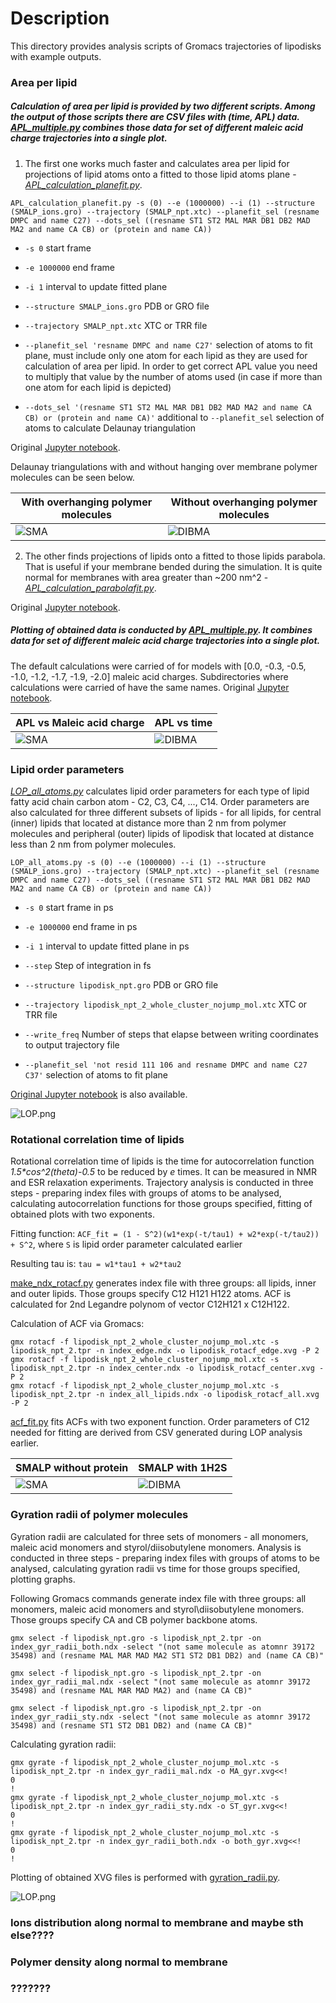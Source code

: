 # Description

This directory provides analysis scripts of Gromacs trajectories of lipodisks with example outputs.

### Area per lipid
##### Calculation of area per lipid is provided by two different scripts. Among the output of those scripts there are CSV files with (time, APL) data. [APL_multiple.py](APL_multiple.py) combines those data for set of different maleic acid charge trajectories into a single plot.
1. The first one works much faster and calculates area per lipid for projections of lipid atoms onto a fitted to those lipid atoms plane - [*APL_calculation_planefit.py*](APL_calculation_planefit.py).

`APL_calculation_planefit.py -s (0) --e (1000000) --i (1) --structure (SMALP_ions.gro) --trajectory (SMALP_npt.xtc) --planefit_sel (resname DMPC and name C27) --dots_sel ((resname ST1 ST2 MAL MAR DB1 DB2 MAD MA2 and name CA CB) or (protein and name CA))`

- `-s 0` start frame

- `-e 1000000` end frame

- `-i 1` interval to update fitted plane

- `--structure SMALP_ions.gro` PDB or GRO file

- `--trajectory SMALP_npt.xtc` XTC or TRR file

- `--planefit_sel 'resname DMPC and name C27'` selection of atoms to fit plane, must include only one atom for each lipid as they are used for calculation of area per lipid. In order to get correct APL value you need to multiply that value by the number of atoms used (in case if more than one atom for each lipid is depicted)

- `--dots_sel '(resname ST1 ST2 MAL MAR DB1 DB2 MAD MA2 and name CA CB) or (protein and name CA)'` additional to `--planefit_sel` selection of atoms to calculate Delaunay triangulation

Original [Jupyter notebook](APL_calculation_planefit.ipynb).

Delaunay triangulations with and without hanging over membrane polymer molecules can be seen below. 

|With overhanging polymer molecules|Without overhanging polymer molecules|
|----|----|
|![SMA](../images/Delaunay_overhanging.png)|![DIBMA](../images/Delaunay_nooverhanging.png)|

2. The other finds projections of lipids onto a fitted to those lipids parabola. That is useful if your membrane bended during the simulation. It is quite normal for membranes with area greater than ~200 nm^2 - [*APL_calculation_parabolafit.py*](APL_calculation_parabolafit.py).

Original [Jupyter notebook](...).

##### Plotting of obtained data is conducted by [APL_multiple.py](APL_multiple.py). It combines data for set of different maleic acid charge trajectories into a single plot.
The default calculations were carried of for models with \[0.0, -0.3, -0.5, -1.0, -1.2, -1.7, -1.9, -2.0\] maleic acid charges. Subdirectories where calculations were carried of have the same names. Original [Jupyter notebook](APL_multiple.ipynb).

|APL vs Maleic acid charge|APL vs time|
|----|----|
|![SMA](../images/APL_vs_charge.png)|![DIBMA](../images/APL_vs_time.png)|

### Lipid order parameters

[*LOP_all_atoms.py*](LOP_all_atoms.py) calculates lipid order parameters for each type of lipid fatty acid chain carbon atom - C2, C3, C4, ..., C14. Order parameters are also calculated for three different subsets of lipids - for all lipids, for central (inner) lipids that located at distance more than 2 nm from polymer molecules and peripheral (outer) lipids of lipodisk that located at distance less than 2 nm from polymer molecules.


`LOP_all_atoms.py -s (0) --e (1000000) --i (1) --structure (SMALP_ions.gro) --trajectory (SMALP_npt.xtc) --planefit_sel (resname DMPC and name C27) --dots_sel ((resname ST1 ST2 MAL MAR DB1 DB2 MAD MA2 and name CA CB) or (protein and name CA))`

- `-s 0` start frame in ps

- `-e 1000000` end frame in ps

- `-i 1` interval to update fitted plane in ps

- `--step` Step of integration in fs

- `--structure lipodisk_npt.gro` PDB or GRO file

- `--trajectory lipodisk_npt_2_whole_cluster_nojump_mol.xtc` XTC or TRR file

- `--write_freq` Number of steps that elapse between writing coordinates to output trajectory file

- `--planefit_sel 'not resid 111 106 and resname DMPC and name C27 C37'` selection of atoms to fit plane

[Original Jupyter notebook](LOP_all_atoms.ipynb) is also available.

![LOP.png](../images/LOP_SMALP_noprot.png)

### Rotational correlation time of lipids

Rotational correlation time of lipids is the time for autocorrelation function *1.5\*cos^2(theta)-0.5* to be reduced by *e* times. It can be measured in NMR and ESR relaxation experiments. Trajectory analysis is conducted in three steps - preparing index files with groups of atoms to be analysed, calculating autocorrelation functions for those groups specified, fitting of obtained plots with two exponents.

Fitting function:
`ACF_fit = (1 - S^2)(w1*exp(-t/tau1) + w2*exp(-t/tau2)) + S^2`, where `S` is lipid order parameter calculated earlier

Resulting tau is:
`tau = w1*tau1 + w2*tau2`

[make_ndx_rotacf.py](make_ndx_rotacf.py) generates index file with three groups: all lipids, inner and outer lipids. Those groups specify C12 H121 H122 atoms. ACF is calculated for 2nd Legandre polynom of vector C12H121 x C12H122.

Calculation of ACF via Gromacs:
```
gmx rotacf -f lipodisk_npt_2_whole_cluster_nojump_mol.xtc -s lipodisk_npt_2.tpr -n index_edge.ndx -o lipodisk_rotacf_edge.xvg -P 2
gmx rotacf -f lipodisk_npt_2_whole_cluster_nojump_mol.xtc -s lipodisk_npt_2.tpr -n index_center.ndx -o lipodisk_rotacf_center.xvg -P 2
gmx rotacf -f lipodisk_npt_2_whole_cluster_nojump_mol.xtc -s lipodisk_npt_2.tpr -n index_all_lipids.ndx -o lipodisk_rotacf_all.xvg -P 2
```
[acf_fit.py](acf_fit.py) fits ACFs with two exponent function. Order parameters of C12 needed for fitting are derived from CSV generated during LOP analysis earlier.

|SMALP without protein|SMALP with 1H2S|
|----|----|
|![SMA](../images/rotacf_noprot_SMALP.png)|![DIBMA](../images/rotacf_1h2s_SMALP.png)|

### Gyration radii of polymer molecules
Gyration radii are calculated for three sets of monomers - all monomers, maleic acid monomers and styrol/diisobutylene monomers. Analysis is conducted in three steps - preparing index files with groups of atoms to be analysed, calculating gyration radii vs time for those groups specified, plotting graphs.

Following Gromacs commands generate index file with three groups: all monomers, maleic acid monomers and styrol\diisobutylene monomers. Those groups specify CA and CB polymer backbone atoms.

```
gmx select -f lipodisk_npt.gro -s lipodisk_npt_2.tpr -on index_gyr_radii_both.ndx -select "(not same molecule as atomnr 39172 35498) and (resname MAL MAR MAD MA2 ST1 ST2 DB1 DB2) and (name CA CB)"

gmx select -f lipodisk_npt.gro -s lipodisk_npt_2.tpr -on index_gyr_radii_mal.ndx -select "(not same molecule as atomnr 39172 35498) and (resname MAL MAR MAD MA2) and (name CA CB)"

gmx select -f lipodisk_npt.gro -s lipodisk_npt_2.tpr -on index_gyr_radii_sty.ndx -select "(not same molecule as atomnr 39172 35498) and (resname ST1 ST2 DB1 DB2) and (name CA CB)"
```

Calculating gyration radii:

```
gmx gyrate -f lipodisk_npt_2_whole_cluster_nojump_mol.xtc -s lipodisk_npt_2.tpr -n index_gyr_radii_mal.ndx -o MA_gyr.xvg<<!
0
!
gmx gyrate -f lipodisk_npt_2_whole_cluster_nojump_mol.xtc -s lipodisk_npt_2.tpr -n index_gyr_radii_sty.ndx -o ST_gyr.xvg<<!
0
!
gmx gyrate -f lipodisk_npt_2_whole_cluster_nojump_mol.xtc -s lipodisk_npt_2.tpr -n index_gyr_radii_both.ndx -o both_gyr.xvg<<!
0
!
```

Plotting of obtained XVG files is performed with [gyration_radii.py](gyration_radii.py).

![LOP.png](../images/gyr_radii.png)

### Ions distribution along normal to membrane and maybe sth else????

### Polymer density along normal to membrane

### ???????
